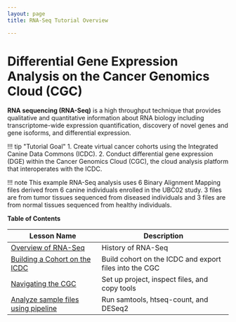 ```yaml
---
layout: page
title: RNA-Seq Tutorial Overview

---
```



Differential Gene Expression Analysis on the Cancer Genomics Cloud (CGC)
============================================

**RNA sequencing (RNA-Seq)** is a high throughput technique that provides qualitative and quantitative information about RNA biology including transcriptome-wide expression quantification, discovery of novel genes and gene isoforms, and differential expression. 

!!! tip "Tutorial Goal"
    1. Create virtual cancer cohorts using the Integrated Canine Data Commons (ICDC). 
    2. Conduct differential gene expression (DGE) within the Cancer Genomics Cloud (CGC), the cloud analysis platform that interoperates with the ICDC.

!!! note
    This example RNA-Seq analysis uses 6 Binary Alignment Mapping files derived from 6 canine individuals enrolled in the UBC02 study.  3 files are from tumor tissues sequenced from diseased individuals and 3 files are from normal tissues sequenced from healthy individuals.  


**Table of Contents**

| Lesson Name | Description|
| ---|--------|
| [Overview of RNA-Seq](./rna_seq_02.md) | History of RNA-Seq
| [Building a Cohort on the ICDC](./rna_seq_03.md) | Build cohort on the ICDC and export files into the CGC |
| [Navigating the CGC](./rna_seq_04.md)  |  Set up project, inspect files, and copy tools |
| [Analyze sample files using pipeline](./rna_seq_05.md) |  Run samtools, htseq-count, and DESeq2|
